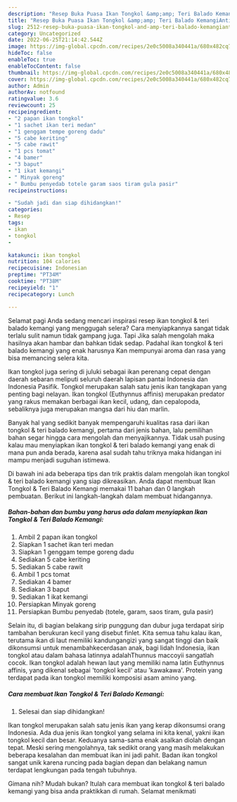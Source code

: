 ```yaml
---
description: "Resep Buka Puasa Ikan Tongkol &amp;amp; Teri Balado KemangiAnti Ribet"
title: "Resep Buka Puasa Ikan Tongkol &amp;amp; Teri Balado KemangiAnti Ribet"
slug: 2512-resep-buka-puasa-ikan-tongkol-and-amp-teri-balado-kemangianti-ribet
category: Uncategorized
date: 2022-06-25T21:14:42.544Z
image: https://img-global.cpcdn.com/recipes/2e0c5008a340441a/680x482cq70/ikan-tongkol-teri-balado-kemangi-foto-resep-utama.jpg
hideToc: false
enableToc: true
enableTocContent: false
thumbnail: https://img-global.cpcdn.com/recipes/2e0c5008a340441a/680x482cq70/ikan-tongkol-teri-balado-kemangi-foto-resep-utama.jpg
cover: https://img-global.cpcdn.com/recipes/2e0c5008a340441a/680x482cq70/ikan-tongkol-teri-balado-kemangi-foto-resep-utama.jpg
author: Admin
authorAv: notfound
ratingvalue: 3.6
reviewcount: 25
recipeingredient:
- "2 papan ikan tongkol"
- "1 sachet ikan teri medan"
- "1 genggam tempe goreng dadu"
- "5 cabe keriting"
- "5 cabe rawit"
- "1 pcs tomat"
- "4 bamer"
- "3 baput"
- "1 ikat kemangi"
- " Minyak goreng"
- " Bumbu penyedab totele garam saos tiram gula pasir"
recipeinstructions:

- "Sudah jadi dan siap dihidangkan!"
categories:
- Resep
tags:
- ikan
- tongkol
- 

katakunci: ikan tongkol  
nutrition: 104 calories
recipecuisine: Indonesian
preptime: "PT34M"
cooktime: "PT38M"
recipeyield: "1"
recipecategory: Lunch

---
```



Selamat pagi Anda sedang mencari inspirasi resep ikan tongkol &amp; teri balado kemangi yang menggugah selera? Cara menyiapkannya sangat tidak terlalu sulit namun tidak gampang juga. Tapi Jika salah mengolah maka hasilnya akan hambar dan bahkan tidak sedap. Padahal ikan tongkol &amp; teri balado kemangi yang enak harusnya Kan mempunyai aroma dan rasa yang bisa memancing selera kita.


Ikan tongkol juga sering di juluki sebagai ikan perenang cepat dengan daerah sebaran meliputi seluruh daerah lapisan pantai Indonesia dan Indonesia Pasifik. Tongkol merupakan salah satu jenis ikan tangkapan yang penting bagi nelayan. Ikan tongkol (Euthynnus affinis) merupakan predator yang rakus memakan berbagai ikan kecil, udang, dan cepalopoda, sebaliknya juga merupakan mangsa dari hiu dan marlin.

Banyak hal yang sedikit banyak mempengaruhi kualitas rasa dari ikan tongkol &amp; teri balado kemangi, pertama dari jenis bahan, lalu pemilihan bahan segar hingga cara mengolah dan menyajikannya. Tidak usah pusing kalau mau menyiapkan ikan tongkol &amp; teri balado kemangi yang enak di mana pun anda berada, karena asal sudah tahu triknya maka hidangan ini mampu menjadi suguhan istimewa.


Di bawah ini ada beberapa tips dan trik praktis dalam mengolah ikan tongkol &amp; teri balado kemangi yang siap dikreasikan. Anda dapat membuat Ikan Tongkol &amp; Teri Balado Kemangi memakai 11 bahan dan 0 langkah pembuatan. Berikut ini langkah-langkah dalam membuat hidangannya.

<!--inarticleads1-->

##### Bahan-bahan dan bumbu yang harus ada dalam menyiapkan Ikan Tongkol &amp; Teri Balado Kemangi:

1. Ambil 2 papan ikan tongkol
1. Siapkan 1 sachet ikan teri medan
1. Siapkan 1 genggam tempe goreng dadu
1. Sediakan 5 cabe keriting
1. Sediakan 5 cabe rawit
1. Ambil 1 pcs tomat
1. Sediakan 4 bamer
1. Sediakan 3 baput
1. Sediakan 1 ikat kemangi
1. Persiapkan  Minyak goreng
1. Persiapkan  Bumbu penyedab (totele, garam, saos tiram, gula pasir)


Selain itu, di bagian belakang sirip punggung dan dubur juga terdapat sirip tambahan berukuran kecil yang disebut finlet. Kita semua tahu kalau ikan, terutama ikan di laut memiliki kandungangizi yang sangat tinggi dan baik dikonsumsi untuk menambahkecerdasan anak, bagi lidah Indonesia, ikan tongkol atau dalam bahasa latinnya adalahThunnus maccoyii sangatlah cocok. Ikan tongkol adalah hewan laut yang memiliki nama latin Euthynnus affinis, yang dikenal sebagai &#39;tongkol kecil&#39; atau &#39;kawakawa&#39;. Protein yang terdapat pada ikan tongkol memiliki komposisi asam amino yang. 

<!--inarticleads2-->

##### Cara membuat Ikan Tongkol &amp; Teri Balado Kemangi:


1. Selesai dan siap dihidangkan!

Ikan tongkol merupakan salah satu jenis ikan yang kerap dikonsumsi orang Indonesia. Ada dua jenis ikan tongkol yang selama ini kita kenal, yakni ikan tongkol kecil dan besar. Keduanya sama-sama enak asalkan diolah dengan tepat. Meski sering mengolahnya, tak sedikit orang yang masih melakukan beberapa kesalahan dan membuat ikan ini jadi pahit. Badan ikan tongkol sangat unik karena runcing pada bagian depan dan belakang namun terdapat lengkungan pada tengah tubuhnya. 

Gimana nih? Mudah bukan? Itulah cara membuat ikan tongkol &amp; teri balado kemangi yang bisa anda praktikkan di rumah. Selamat menikmati

